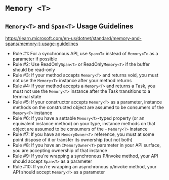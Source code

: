 # `Memory <T>`

## `Memory<T>` and `Span<T>` Usage Guidelines
https://learn.microsoft.com/en-us/dotnet/standard/memory-and-spans/memory-t-usage-guidelines

- Rule #1: For a synchronous API, use `Span<T>` instead of `Memory<T>` as a parameter if possible
- Rule #2: Use ReadOnly`Span<T>` or ReadOnly`Memory<T>` if the buffer should be read-only
- Rule #3: If your method accepts `Memory<T>` and returns void, you must not use the `Memory<T>` instance after your method returns
- Rule #4: If your method accepts a `Memory<T>` and returns a Task, you must not use the `Memory<T>` instance after the Task transitions to a terminal state
- Rule #5: If your constructor accepts `Memory<T>` as a parameter, instance methods on the constructed object are assumed to be consumers of the `Memory<T>` instance
- Rule #6: If you have a settable `Memory<T>`-typed property (or an equivalent instance method) on your type, instance methods on that object are assumed to be consumers of the - `Memory<T>` instance
- Rule #7: If you have an `MemoryOwner<T>` reference, you must at some point dispose of it or transfer its ownership (but not both)
- Rule #8: If you have an `IMemoryOwner<T>` parameter in your API surface, you are accepting ownership of that instance
- Rule #9: If you're wrapping a synchronous P/Invoke method, your API should accept `Span<T>` as a parameter
- Rule #10: If you're wrapping an asynchronous p/invoke method, your API should accept `Memory<T>` as a parameter